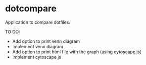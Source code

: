 # dotcompare
Application to compare dotfiles. 

TO DO:
- Add option to print venn diagram
- Implement venn diagram
- Add option to print html file with the graph (using cytoscape.js)
- Implement cytoscape.js
